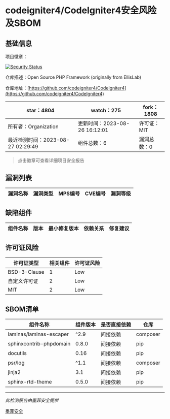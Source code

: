 # codeigniter4/CodeIgniter4安全风险及SBOM

## 基础信息

项目徽章：

[![Security Status](https://www.murphysec.com/platform3/v31/badge/1695503615928987648.svg)](https://www.murphysec.com/console/report/1692603323227459584/1695503615928987648)

仓库描述：Open Source PHP Framework (originally from EllisLab)

仓库地址：[https://github.com/codeigniter4/CodeIgniter4](https://github.com/codeigniter4/CodeIgniter4)

| star：4804 | watch：275 | fork：1808 |
| ----------- | -------------- | ------------ |
| 所有者：Organization | 更新时间：2023-08-26 16:12:01 | 许可证：MIT |
| 最近检测时间：2023-08-27 02:29:49 | 组件总数：6 | 漏洞总数：0 |

> 点击徽章可查看详细项目安全报告



## 漏洞列表

| 漏洞名称 | 漏洞类型 | MPS编号 | CVE编号 | 漏洞等级 |
| ------- | ------ | ------- | ------ | ----- |





## 缺陷组件

| 组件名称 | 版本 | 最小修复版本 | 依赖关系 | 修复建议 |
| -------- | ---- | ------------ | -------- | -------- |





## 许可证风险

| 许可证类型 | 相关组件 | 许可证风险 |
| ---------- | -------- | ---------- |
|BSD-3-Clause|1|Low|
|自定义许可证|2|Low|
|MIT|2|Low|




## SBOM清单

| 组件名称 | 组件版本 | 是否直接依赖 | 仓库 |
| -------- | -------- | ------------ | ---- |
|laminas/laminas-escaper|^2.9|间接依赖|composer|
|sphinxcontrib-phpdomain|0.8.0|间接依赖|pip|
|docutils|0.16|间接依赖|pip|
|psr/log|^1.1|间接依赖|composer|
|jinja2|3.1|间接依赖|pip|
|sphinx-rtd-theme|0.5.0|间接依赖|pip|


------

*此检测报告由墨菲安全提供*

[墨菲安全](www.murphysec.com)